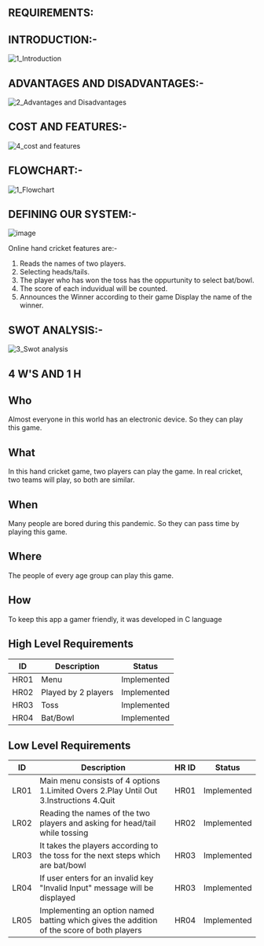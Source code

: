 REQUIREMENTS:
---------------------------------------------
INTRODUCTION:-
----------------------------------------

![1_Introduction](https://user-images.githubusercontent.com/98945509/153564094-e5560c90-9d9a-4932-90e5-882b2f488f24.png)

ADVANTAGES AND DISADVANTAGES:-
------------------------------------------------------------
![2_Advantages and Disadvantages](https://user-images.githubusercontent.com/98945509/153564414-aae81c12-0d94-4126-9391-8a0cd4c4d47a.png)

COST AND FEATURES:-
--------------------------------------------------------------
![4_cost and features](https://user-images.githubusercontent.com/98945509/153564659-5ffe1823-9a4f-4fff-8472-40e688eb5d16.png)

FLOWCHART:-
------------------------------------------------------------------
![1_Flowchart](https://user-images.githubusercontent.com/98945509/153564734-55f97f88-d5b6-40be-8ee5-9f3fad4631c9.png)

DEFINING OUR SYSTEM:-
------------------------------------------------------------------
![image](https://user-images.githubusercontent.com/98945509/153565024-cc61fab5-28fe-417d-b908-8f96c2788c1e.png)

Online hand cricket features are:-

1. Reads the names of two players.
2. Selecting heads/tails.
3. The player who has won the toss has the oppurtunity to select bat/bowl.
4. The score of each induvidual will be counted.
5. Announces the Winner according to their game
Display the name of the winner.

SWOT ANALYSIS:-
-----------------------------------------------------------------------


![3_Swot analysis](https://user-images.githubusercontent.com/98945509/153565896-cef32e8f-bdb1-4879-a9d2-a964a169b8eb.png)

4 W'S AND 1 H
-----------------------------------------------------------------------

Who
--------------------------------------------------------------------
Almost everyone in this world has an electronic device. So they can play this game.

What
---------------------------------------------------------------------
In this hand cricket game, two players can play the game. In real cricket, two teams will play, so both are similar.

When
----------------------------------------------------------------------
Many people are bored during this pandemic. So they can pass time by playing this game.

Where
----------------------------------------------------------------------
The people of every age group can play this game.

How
-----------------------------------------------------------------------
To keep this app a gamer friendly, it was developed in C language

## High Level Requirements
| ID | Description | Status |
|--|--|--|
| HR01 | Menu  | Implemented |
| HR02 | Played by 2 players | Implemented |
| HR03 | Toss |  Implemented |
| HR04 | Bat/Bowl |  Implemented |
## Low Level Requirements 
| ID | Description | HR ID | Status |
|--|--|--|--|
| LR01 |Main menu consists of 4 options 1.Limited Overs 2.Play Until Out 3.Instructions 4.Quit  | HR01| Implemented |
| LR02 | Reading the names of the two players and asking for head/tail while tossing | HR02| Implemented |
 LR03 | It takes the players according to the toss for the next steps which are bat/bowl | HR03| Implemented |
| LR04 | If user enters for an invalid key "Invalid Input" message will be displayed | HR03| Implemented |
| LR05 |Implementing an option named batting which gives the addition of the score of both players | HR04| Implemented |




